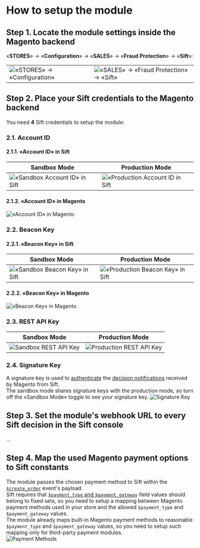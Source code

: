 # How to setup the module
## Step 1. Locate the module settings inside the Magento backend 
«**STORES**» → «**Configuration**» → «**SALES**» → «**Fraud Protection**» → «**Sift**»: 
<table><tr>
	<td><img alt='«STORES» → «Configuration»' src='doc/magento/stores--configuration.png'/></td>
	<td><img alt='«SALES» → «Fraud Protection» → «Sift»' src='doc/magento/sales--fraud-protection--sift.png'/></td>
</tr></table>

## Step 2. Place your Sift credentials to the Magento backend
You need **4** Sift credentials to setup the module:
### 2.1. Account ID
#### 2.1.1. «Account ID» in Sift
<table>
	<thead><tr><th>Sandbox Mode</th><th>Production Mode</th></tr></thead>
	<tbody><tr>
		<td><img alt='«Sandbox Account ID» in Sift' src='doc/sift/credentials/sandbox/account-id.png'/></td>
		<td><img alt='«Production Account ID in Sift' src='doc/sift/credentials/production/account-id.png'/></td>
	</tr></tbody>
</table>

#### 2.1.2. «Account ID» in Magento
<img alt='«Account ID» in Magento' src='doc/magento/credentials/account-id.png'/>

### 2.2. Beacon Key
#### 2.2.1. «Beacon Key» in Sift
<table>
	<thead><tr><th>Sandbox Mode</th><th>Production Mode</th></tr></thead>
	<tbody><tr>
		<td><img alt='«Sandbox Beacon Key» in Sift' src='doc/sift/credentials/sandbox/beacon-key.png'/></td>
		<td><img alt='«Production Beacon Key» in Sift' src='doc/sift/credentials/production/beacon-key.png'/></td>
	</tr></tbody>
</table>

#### 2.2.2. «Beacon Key» in Magento
<img alt='«Beacon Key» in Magento' src='doc/magento/credentials/beacon-key.png'/>

### 2.3. REST API Key
<table>
	<thead><tr><th>Sandbox Mode</th><th>Production Mode</th></tr></thead>
	<tbody><tr>
		<td><img alt='Sandbox REST API Key' src='doc/sift/credentials/sandbox/rest-api-key.png'/></td>
		<td><img alt='Production REST API Key' src='doc/sift/credentials/production/rest-api-key.png'/></td>
	</tr></tbody>
</table>

### 2.4. Signature Key
A signature key is used to [authenticate](https://sift.com/developers/docs/php/decisions-api/decision-webhooks/authentication) the [decision notifications](https://sift.com/developers/docs/php/decisions-api/decision-webhooks) received by Magento from Sift.  
The sandbox mode shares signature keys with the production mode, so turn off the «Sandbox Mode» toggle to see your signature key.
<img alt='Signature Key' src='doc/sift/credentials/signature-key.png'/>

## Step 3. Set the module's webhook URL to every Sift decision in the Sift console
...

## Step 4. Map the used Magento payment options to Sift constants
The module passes the chosen payment method to Sift within the [`$create_order`](https://sift.com/developers/docs/curl/events-api/reserved-events/create-order) event's payload.  
Sift requires that [`$payment_type` and `$payment_gateway`](https://sift.com/developers/docs/curl/events-api/complex-field-types/payment-method) field values should belong to fixed sets, so you need to setup a mapping between Magento payment methods used in your store and the allowed `$payment_type` and `$payment_gateway` values.  
The module already maps built-in Magento payment methods to reasonable `$payment_type` and `$payment_gateway` values, so you need to setup such mapping only for third-party payment modules.  
<img alt='Payment Methods' src='doc/magento/payment-methods.png'/>  
